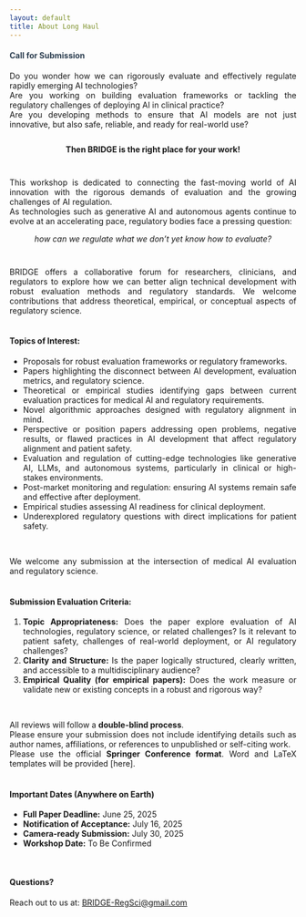 ```yaml
---
layout: default
title: About Long Haul
---
```


<div class="post" style="text-align: justify;">
  <h4 class="pageTitle" style="color: #2c3e50;"> Call for Submission </h4>
Do you wonder how we can rigorously evaluate and effectively regulate rapidly emerging AI technologies?<br>
  Are you working on building evaluation frameworks or tackling the regulatory challenges of deploying AI in clinical practice?<br>
  Are you developing methods to ensure that AI models are not just innovative, but also safe, reliable, and ready for real-world use?<br><br>

  <div style="text-align: center; font-weight: bold; margin: 10px 0;">
    Then BRIDGE is the right place for your work!
  </div><br>  

  This workshop is dedicated to connecting the fast-moving world of AI innovation with the rigorous demands of evaluation and the growing challenges of AI regulation.<br>
  As technologies such as generative AI and autonomous agents continue to evolve at an accelerating pace, regulatory bodies face a pressing question:<br>
 <div style="text-align: center; font-style: italic; margin: 10px 0;">
    how can we regulate what we don’t yet know how to evaluate?
  </div><br>

  BRIDGE offers a collaborative forum for researchers, clinicians, and regulators to explore how we can better align technical development with robust evaluation methods and regulatory standards. We welcome contributions that address theoretical, empirical, or conceptual aspects of regulatory science.<br><br>

  <h4>Topics of Interest:</h4>
  <ul>
    <li>Proposals for robust evaluation frameworks or regulatory frameworks.</li>
    <li>Papers highlighting the disconnect between AI development, evaluation metrics, and regulatory science.</li>
    <li>Theoretical or empirical studies identifying gaps between current evaluation practices for medical AI and regulatory requirements.</li>
    <li>Novel algorithmic approaches designed with regulatory alignment in mind.</li>
    <li>Perspective or position papers addressing open problems, negative results, or flawed practices in AI development that affect regulatory alignment and patient safety.</li>
    <li>Evaluation and regulation of cutting-edge technologies like generative AI, LLMs, and autonomous systems, particularly in clinical or high-stakes environments.</li>
    <li>Post-market monitoring and regulation: ensuring AI systems remain safe and effective after deployment.</li>
    <li>Empirical studies assessing AI readiness for clinical deployment.</li>
    <li>Underexplored regulatory questions with direct implications for patient safety.</li>
  </ul><br>

  We welcome any submission at the intersection of medical AI evaluation and regulatory science.<br><br>

  <h4>Submission Evaluation Criteria:</h4>
  <ol>
    <li><strong>Topic Appropriateness:</strong> Does the paper explore evaluation of AI technologies, regulatory science, or related challenges? Is it relevant to patient safety, challenges of real-world deployment, or AI regulatory challenges?</li>
    <li><strong>Clarity and Structure:</strong> Is the paper logically structured, clearly written, and accessible to a multidisciplinary audience?</li>
    <li><strong>Empirical Quality (for empirical papers):</strong> Does the work measure or validate new or existing concepts in a robust and rigorous way?</li>
  </ol><br>

  All reviews will follow a <strong>double-blind process</strong>.<br>
  Please ensure your submission does not include identifying details such as author names, affiliations, or references to unpublished or self-citing work.<br>
  Please use the official <strong>Springer Conference format</strong>. Word and LaTeX templates will be provided [here].<br><br>

  <h4> Important Dates (Anywhere on Earth)</h4>
  <ul>
    <li><strong>Full Paper Deadline:</strong> June 25, 2025</li>
    <li><strong>Notification of Acceptance:</strong> July 16, 2025</li>
    <li><strong>Camera-ready Submission:</strong> July 30, 2025</li>
    <li><strong>Workshop Date:</strong> To Be Confirmed</li>
  </ul><br>

  <h4> Questions?</h4>
  Reach out to us at: <a href="mailto:BRIDGE-RegSci@gmail.com">BRIDGE-RegSci@gmail.com</a><br>
</div>